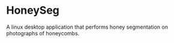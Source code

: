 # HoneySeg
A linux desktop application that performs honey segmentation on photographs of honeycombs.
